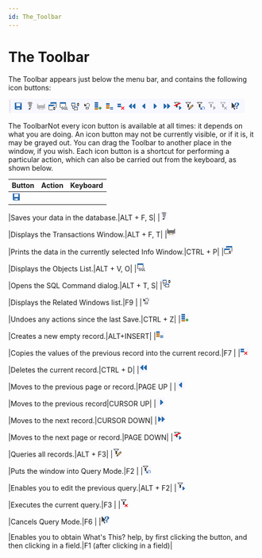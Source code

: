 ```yaml
---
id: The_Toolbar
---
```


# The Toolbar

The Toolbar appears just below the menu bar, and contains the following icon buttons:

![](./assets/9a48fe9b-91f6-4c66-83b7-59d76b857b62.png)

The ToolbarNot every icon button is available at all times: it depends on what you are doing. An icon button may not be currently visible, or if it is, it may be grayed out. You can drag the Toolbar to another place in the window, if you wish. Each icon button is a shortcut for performing a particular action, which can also be carried out from the keyboard, as shown below.

|**Button**|**Action**|**Keyboard**|
|--------|--------|--------|
|![](./assets/a14875bc-2b60-44c4-9075-3f2915bc3603.png)

|Saves your data in the database.|ALT + F, S|
|![](./assets/3513b2e1-3f1a-48c3-873b-1dfdcf3d8851.png)

|Displays the Transactions Window.|ALT + F, T|
|![](./assets/c4f46056-cb30-43b2-b6c8-d778c1c60905.png)

|Prints the data in the currently selected Info Window.|CTRL + P|
|![](./assets/886dbc44-1486-4dfc-9dfa-035c9e446715.png)

|Displays the Objects List.|ALT + V, O|
|![](./assets/96f64c92-f3a9-44f1-918c-a2ad68690bd6.png)

|Opens the SQL Command dialog.|ALT + T, S|
|![](./assets/f97d34d6-3670-4c50-8d18-c0798656feb7.png)

|Displays the Related Windows list.|F9      |
|![](./assets/33787ced-3366-484d-92b5-9ca2a04234f7.png)

|Undoes any actions since the last Save.|CTRL + Z|
|![](./assets/cdef9f21-4a91-49ad-93be-7e17287d69bd.png)

|Creates a new empty record.|ALT+INSERT|
|![](./assets/3d5e11e9-8cc3-4930-8227-fb44bff35122.png)

|Copies the values of the previous record into the current record.|F7      |
|![](./assets/d2853418-de67-4804-a586-d3191a3ef842.png)

|Deletes the current record.|CTRL + D|
|![](./assets/3c0c3fe6-2c68-4bb7-9a35-f5c76b519ef3.png)

|Moves to the previous page or record.|PAGE UP |
|![](./assets/aacc71f7-6623-4887-bec1-7de00bcbcdeb.png)

|Moves to the previous record|CURSOR UP|
|![](./assets/12530870-0351-46a7-bf6c-532b6163d4ec.png)

|Moves to the next record.|CURSOR DOWN|
|![](./assets/d57253e5-4ac7-424a-9fd5-3135a1aa4960.png)

|Moves to the next page or record.|PAGE DOWN|
|![](./assets/8de940e3-2d51-4c26-a616-c3d0b4917502.png)

|Queries all records.|ALT + F3|
|![](./assets/a4351344-4f75-43a5-b1e1-692e7d0dfdfa.png)

|Puts the window into Query Mode.|F2      |
|![](./assets/86aa9aeb-fa2a-4139-8be0-6c8f2d85049e.png)

|Enables you to edit the previous query.|ALT + F2|
|![](./assets/a5047957-3846-40a0-a879-46c6b1fba187.png)

|Executes the current query.|F3      |
|![](./assets/9f24047e-afa5-47d2-83fc-dd16be950829.png)

|Cancels Query Mode.|F6      |
|![](./assets/04169fa0-56fe-41a6-b8be-2d1e987b50ca.png)

|Enables you to obtain What's This? help, by first clicking the button, and then clicking in a field.|F1 (after clicking in a field)|
